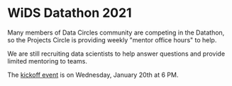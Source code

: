 # WiDS Datathon 2021

Many members of Data Circles community are competing in the Datathon, so the Projects Circle is providing weekly "mentor office hours" to help.  

We are still recruiting data scientists to help answer questions and provide limited mentoring to teams.  

The [kickoff event](https://www.meetup.com/Seattle-WiDS-Meetup/events/275618975/) is on Wednesday, January 20th at 6 PM. 
